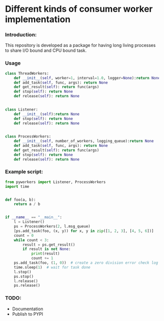 # Different kinds of consumer worker implementation

### Introduction:
This repository is developed as a package for having long living processes to share I/O bound and CPU bound task. 


### Usage
```python
class ThreadWorkers:
    def __init__(self, worker=1, interval=1.0, logger=None):return None
    def add_task(self, func, args): return None
    def get_result(self): return func(args)
    def stop(self): return None
    def release(self): return None
    

class Listener:
    def __init__(self):return None
    def stop(self): return None
    def release(self): return None
    

class ProcessWorkers:
    def __init__(self, number_of_workers, logging_queue):return None
    def add_task(self, func, args): return None
    def get_result(self): return func(args)
    def stop(self): return None
    def release(self): return None
```


### Example script:
```python
from pyworkers import Listener, ProcessWorkers
import time


def foo(a, b):
    return a / b


if __name__ == "__main__":
    l = Listener()
    ps = ProcessWorkers(2, l.msg_queue)
    [ps.add_task(foo, (x, y)) for x, y in zip([1, 2, 3], [4, 5, 6])]
    count = 0
    while count < 3:
        result = ps.get_result()
        if result is not None:
            print(result)
            count += 1
    ps.add_task(foo, (1, 0))  # create a zero division error check log file to see listener is logging correctly
    time.sleep(1)  # wait for task done
    l.stop()
    ps.stop()
    l.release()
    ps.release()
```

### TODO:

- Documentation
- Publish to PYPI
